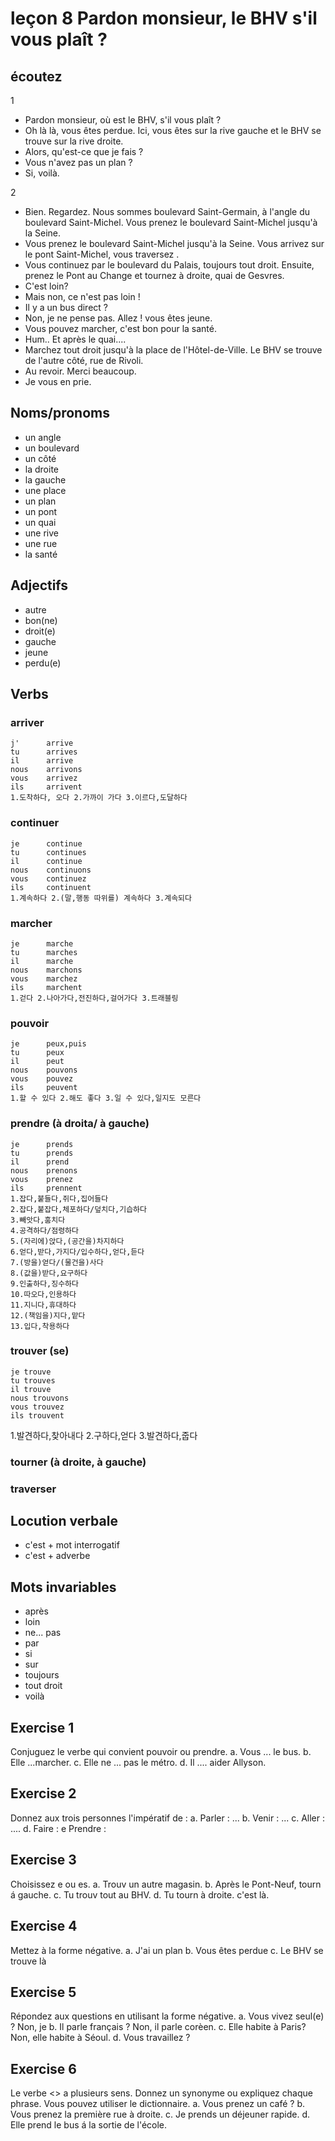 
# leçon 8 Pardon monsieur, le BHV s'il vous plaît ?

## écoutez

1
- Pardon monsieur, où est le BHV, s'il vous plaît ?
- Oh là là, vous êtes perdue. Ici, vous êtes sur la rive gauche et le BHV se trouve sur la rive droite.
- Alors, qu'est-ce que je fais ?
- Vous n'avez pas un plan ?
- Si, voilà.

2
- Bien. Regardez. Nous sommes boulevard Saint-Germain, à l'angle du boulevard Saint-Michel. Vous prenez le boulevard Saint-Michel jusqu'à la Seine.
- Vous prenez le boulevard Saint-Michel jusqu'à la Seine. Vous arrivez sur le pont Saint-Michel, vous traversez .
- Vous continuez par le boulevard du Palais, toujours tout droit. Ensuite, prenez le Pont au Change et tournez à droite, quai de Gesvres.
- C'est loin?
- Mais non, ce n'est pas loin !
- Il y a un bus direct ?
- Non, je ne pense pas. Allez ! vous êtes jeune.
- Vous pouvez marcher, c'est bon pour la santé.
- Hum.. Et après le quai....
- Marchez tout droit jusqu'à la place de l'Hôtel-de-Ville. Le BHV se trouve de l'autre côté, rue de Rivoli.
- Au revoir. Merci beaucoup.
- Je vous en prie.

## Noms/pronoms
- un angle
- un boulevard
- un côté
- la droite
- la gauche
- une place
- un plan
- un pont
- un quai
- une rive
- une rue
- la santé

## Adjectifs
- autre
- bon(ne)
- droit(e)
- gauche
- jeune
- perdu(e)

## Verbs
### arriver
	j'		arrive
	tu 		arrives
	il 		arrive
	nous 	arrivons
	vous 	arrivez
	ils 	arrivent
	1.도착하다, 오다 2.가까이 가다 3.이르다,도달하다
	
### continuer
	je		continue
	tu		continues
	il		continue
	nous	continuons
	vous	continuez
	ils		continuent
	1.계속하다 2.(말,행동 따위를) 계속하다 3.계속되다
	
### marcher
	je		marche
	tu		marches
	il		marche
	nous	marchons
	vous	marchez
	ils		marchent
	1.걷다 2.나아가다,전진하다,걸어가다 3.트래블링
	
### pouvoir
	je		peux,puis
	tu 		peux
	il 		peut
	nous	pouvons
	vous	pouvez
	ils		peuvent
	1.할 수 있다 2.해도 좋다 3.일 수 있다,일지도 모른다
	
### prendre (à droita/ à gauche)
	je 		prends
	tu		prends
	il		prend
	nous	prenons
	vous	prenez
	ils		prennent
	1.잡다,붙들다,쥐다,집어들다
	2.잡다,붙잡다,체포하다/덮치다,기습하다
	3.빼앗다,훔치다
	4.공격하다/점령하다
	5.(자리에)앉다,(공간을)차지하다
	6.얻다,받다,가지다/입수하다,얻다,듣다
	7.(방을)얻다/(물건을)사다
	8.(값을)받다,요구하다
	9.인출하다,징수하다
	10.따오다,인용하다
	11.지니다,휴대하다
	12.(책임을)지다,맡다
	13.입다,착용하다
	
### trouver (se)
	je trouve
	tu trouves
	il trouve
	nous trouvons
	vous trouvez
	ils trouvent
1.발견하다,찾아내다 2.구하다,얻다 3.발견하다,줍다

### tourner (à droite, à gauche)
### traverser

## Locution verbale
- c'est + mot interrogatif
- c'est + adverbe

## Mots invariables
- après
- loin
- ne... pas
- par
- si
- sur
- toujours
- tout droit
- voilà

## Exercise 1
Conjuguez le verbe qui convient pouvoir ou prendre.
 a. Vous ... le bus.
 b. Elle ...marcher.
 c. Elle ne ... pas le métro.
 d. Il .... aider Allyson.

## Exercise 2
Donnez aux trois personnes l'impératif de :
a. Parler : ...
b. Venir : ...
c. Aller : ....
d. Faire : 
e Prendre : 

## Exercise 3
Choisissez e ou es.
a. Trouv un autre magasin.
b. Après le Pont-Neuf, tourn á gauche.
c. Tu trouv tout au BHV.
d. Tu tourn à droite. c'est là.

## Exercise 4
Mettez à la forme négative.
a. J'ai un plan 
b. Vous êtes perdue
c. Le BHV se trouve là

## Exercise 5
Répondez aux questions en utilisant la forme négative.
a. Vous vivez seul(e) ?
Non, je 
b. Il parle français ?
Non, il parle corèen.
c. Elle habite à Paris?
Non, elle habite à Séoul.
d. Vous travaillez ? 


## Exercise 6
Le verbe <<prendre>> a plusieurs sens. Donnez un synonyme ou expliquez chaque phrase. Vous pouvez utiliser le dictionnaire.
a. Vous prenez un café ?
b. Vous prenez la première rue à droite.
c. Je prends un déjeuner rapide.
d. Elle prend le bus á la sortie de l'école.
<!--stackedit_data:
eyJoaXN0b3J5IjpbMTkyNjkyNjg2Miw4MzM5OTUwODMsMTYzMz
cwNzc1NF19
-->
